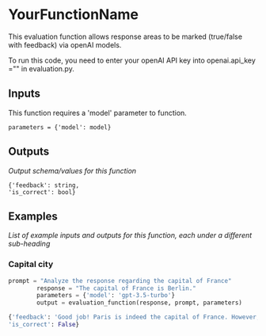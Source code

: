 # YourFunctionName
This evaluation function allows response areas to be marked (true/false with feedback) via openAI models. 

To run this code, you need to enter your openAI API key into openai.api_key ="" in evaluation.py.

## Inputs
This function requires a 'model' parameter to function.

```
parameters = {'model': model}
```


## Outputs
*Output schema/values for this function*
```
{'feedback': string,
'is_correct': bool}
```

## Examples
*List of example inputs and outputs for this function, each under a different sub-heading*

### Capital city

```python
prompt = "Analyze the response regarding the capital of France"
        response = "The capital of France is Berlin."
        parameters = {'model': 'gpt-3.5-turbo'}
        output = evaluation_function(response, prompt, parameters)
```

```python
{'feedback': 'Good job! Paris is indeed the capital of France. However, it is not the largest city in the world. Keep up the good work!',
'is_correct': False}
```
